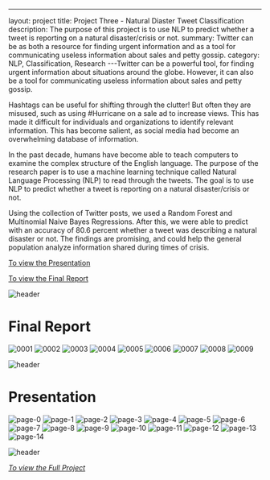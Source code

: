 ---
layout: project
title: Project Three - Natural Diaster Tweet Classification 
description: The purpose of this project is to use NLP to predict whether a tweet is reporting on a natural disaster/crisis or not.
summary: Twitter can be as both a resource for finding urgent information and as a tool for communicating useless information about sales and petty gossip. 
category: NLP, Classification, Research
---Twitter can be a powerful tool, for finding urgent information about situations around the globe. However, it can also be a tool for communicating useless information about sales and petty gossip. 

Hashtags can be useful for shifting through the clutter! But often they are misused, such as using #Hurricane on a sale ad to increase views. This has made it difficult for individuals and organizations to identify relevant information. This has become salient, as social media had become an overwhelming database of information. 

In the past decade, humans have become able to teach computers to examine the complex structure of the English language.  The purpose of the research paper is to use a machine learning technique called Natural Language Processing (NLP) to read through the tweets. The goal is to use NLP to predict whether a tweet is reporting on a natural disaster/crisis or not.

Using the collection of Twitter posts, we used a Random Forest and Multinomial Naive Bayes Regressions. After this, we were able to predict with an accuracy of 80.6 percent whether a tweet was describing a natural disaster or not. The findings are promising, and could help the general population analyze information shared during times of crisis. 

[To view the Presentation](#Presentation)

[To view the Final Report](#Final-Report)

![header](https://capsule-render.vercel.app/api?type=rect&color=gradient&height=1)
# Final Report 
![0001](https://user-images.githubusercontent.com/45902684/181149945-7763a1d7-ccb2-400a-90c1-9975cf0c8eac.jpg)
![0002](https://user-images.githubusercontent.com/45902684/181149950-0a9dfdb2-585a-4047-bec0-f3319b0ec6f8.jpg)
![0003](https://user-images.githubusercontent.com/45902684/181149952-266f0814-5ba0-46a2-bac5-d0922b12f5b5.jpg)
![0004](https://user-images.githubusercontent.com/45902684/181149953-6843c063-4e02-4749-ba47-2e722cd562bd.jpg)
![0005](https://user-images.githubusercontent.com/45902684/181149955-6c91f7f8-8471-4144-b6f0-7bbd75c2c9d5.jpg)
![0006](https://user-images.githubusercontent.com/45902684/181149957-38bb117a-4228-4163-b657-3ea4845945e3.jpg)
![0007](https://user-images.githubusercontent.com/45902684/181149959-b22894f8-2dec-4763-a9e0-fd4f5327efa1.jpg)
![0008](https://user-images.githubusercontent.com/45902684/181149960-549bb120-5268-430f-98d0-31965acac10c.jpg)
![0009](https://user-images.githubusercontent.com/45902684/181149964-8ca8689c-dd32-4d46-b1b3-eb7f4b06a32a.jpg)


![header](https://capsule-render.vercel.app/api?type=rect&color=gradient&height=1)
# Presentation
![page-0](https://user-images.githubusercontent.com/45902684/181149724-0ae5060a-15f6-40bb-bf7c-db1d69d526d2.jpg)
![page-1](https://user-images.githubusercontent.com/45902684/181149728-c619c2d7-b577-4e70-9528-f5efaf77cd8a.jpg)
![page-2](https://user-images.githubusercontent.com/45902684/181149730-74ffe134-6fb4-4776-884f-be46255c5df5.jpg)
![page-3](https://user-images.githubusercontent.com/45902684/181149731-d5051638-ec7f-45ed-b68a-849845663063.jpg)
![page-4](https://user-images.githubusercontent.com/45902684/181149734-c74b5aa5-b909-4cc9-a7d4-9f258ecc3c4a.jpg)
![page-5](https://user-images.githubusercontent.com/45902684/181149735-49dac339-6fd1-4dfa-8da6-ca2e8312567f.jpg)
![page-6](https://user-images.githubusercontent.com/45902684/181149736-7d1b853c-f033-4203-8d33-bf0685d63a70.jpg)
![page-7](https://user-images.githubusercontent.com/45902684/181149737-99b9b205-6ef2-4540-bd08-bf5b5c67781e.jpg)
![page-8](https://user-images.githubusercontent.com/45902684/181149738-fc21f825-8278-4d47-b9be-04ee8cbd1999.jpg)
![page-9](https://user-images.githubusercontent.com/45902684/181149739-03a864ad-63ab-40d0-aff0-4349149b212b.jpg)
![page-10](https://user-images.githubusercontent.com/45902684/181149742-69e06651-f0d8-4177-aae0-e40742da4bc1.jpg)
![page-11](https://user-images.githubusercontent.com/45902684/181149744-33a564f1-ff20-4cae-9441-b4e771fa59f9.jpg)
![page-12](https://user-images.githubusercontent.com/45902684/181149745-66d0a6d6-3fc2-4e30-b349-25ea26440af5.jpg)
![page-13](https://user-images.githubusercontent.com/45902684/181149747-0602ed9b-3682-408e-a27e-ea2f1f5ac73a.jpg)
![page-14](https://user-images.githubusercontent.com/45902684/181149750-e8168382-cb74-4d20-9a60-4b6e3fef9d1b.jpg)




![header](https://capsule-render.vercel.app/api?type=rect&color=gradient&height=1)

*[To view the Full Project](https://github.com/datagirlz19/Diaster-Tweets-Classifier)*

